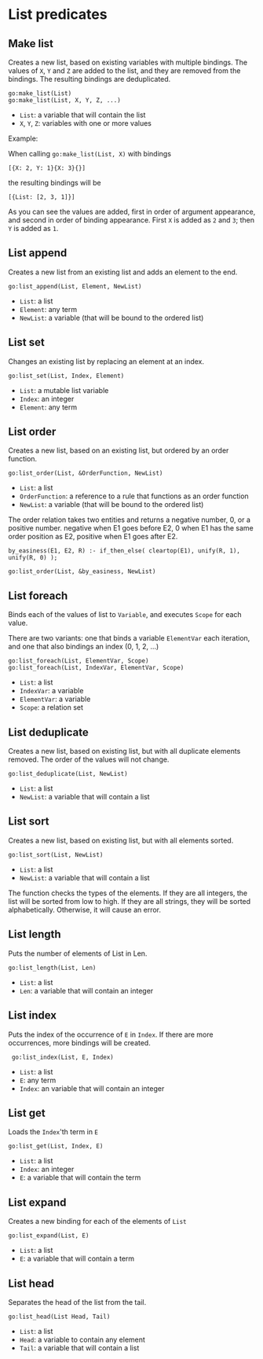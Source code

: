 # List predicates

## Make list

Creates a new list, based on existing variables with multiple bindings. The values of `X`, `Y` and `Z` are added to the list, and they are removed from the bindings. The resulting bindings are deduplicated.

    go:make_list(List)
    go:make_list(List, X, Y, Z, ...)
    
* `List`: a variable that will contain the list
* `X`, `Y`, `Z`: variables with one or more values

Example: 

When calling `go:make_list(List, X)` with bindings 

    [{X: 2, Y: 1}{X: 3}{}] 

the resulting bindings will be

    [{List: [2, 3, 1]}]
    
As you can see the values are added, first in order of argument appearance, and second in order of binding appearance. First `X` is added as `2` and `3`; then `Y` is added as `1`.

## List append

Creates a new list from an existing list and adds an element to the end.

    go:list_append(List, Element, NewList)
    
* `List`: a list
* `Element`: any term
* `NewList`: a variable (that will be bound to the ordered list)

## List set

Changes an existing list by replacing an element at an index.

    go:list_set(List, Index, Element)
    
* `List`: a mutable list variable
* `Index`: an integer
* `Element`: any term

## List order

Creates a new list, based on an existing list, but ordered by an order function.

    go:list_order(List, &OrderFunction, NewList)
    
* `List`: a list
* `OrderFunction`: a reference to a rule that functions as an order function
* `NewList`: a variable (that will be bound to the ordered list)

The order relation takes two entities and returns a negative number, 0, or a positive number. negative when E1 goes before E2, 0 when E1 has the same order position as E2, positive when E1 goes after E2.    
    
    by_easiness(E1, E2, R) :- if_then_else( cleartop(E1), unify(R, 1), unify(R, 0) );
    
    go:list_order(List, &by_easiness, NewList)

## List foreach

Binds each of the values of list to `Variable`, and executes `Scope` for each value.

There are two variants: one that binds a variable `ElementVar` each iteration, and one that also bindings an index (0, 1, 2, ...) 

    go:list_foreach(List, ElementVar, Scope)
    go:list_foreach(List, IndexVar, ElementVar, Scope)
    
* `List`: a list
* `IndexVar`: a variable
* `ElementVar`: a variable
* `Scope`: a relation set

## List deduplicate

Creates a new list, based on existing list, but with all duplicate elements removed. The order of the values will not change.

    go:list_deduplicate(List, NewList)
    
* `List`: a list
* `NewList`: a variable that will contain a list

## List sort

Creates a new list, based on existing list, but with all elements sorted. 

    go:list_sort(List, NewList)
    
* `List`: a list
* `NewList`: a variable that will contain a list

The function checks the types of the elements. If they are all integers, the list will be sorted from low to high. If they are all strings, they will be sorted alphabetically. Otherwise, it will cause an error.

## List length

Puts the number of elements of List in Len. 

    go:list_length(List, Len)
    
* `List`: a list
* `Len`: a variable that will contain an integer
 
## List index
 
Puts the index of the occurrence of `E` in `Index`. If there are more occurrences, more bindings will be created. 
 
     go:list_index(List, E, Index)
     
* `List`: a list
* `E`: any term
* `Index`: an variable that will contain an integer
 
## List get
 
Loads the `Index`'th term in `E` 
 
    go:list_get(List, Index, E)
     
* `List`: a list
* `Index`: an integer
* `E`: a variable that will contain the term

## List expand

Creates a new binding for each of the elements of `List`

    go:list_expand(List, E)
    
* `List`: a list
* `E`: a variable that will contain a term

## List head

Separates the head of the list from the tail.

    go:list_head(List Head, Tail)

* `List`: a list
* `Head`: a variable to contain any element
* `Tail`: a variable that will contain a list
